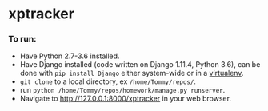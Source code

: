 # xptracker

### To run:
   * Have Python 2.7-3.6 installed.
   * Have Django installed (code written on Django 1.11.4, Python 3.6), can be done with `pip install Django` either system-wide or in a [virtualenv](https://virtualenv.pypa.io/en/stable/).
   * `git clone` to a local directory, ex `/home/Tommy/repos/`.
   * run `python /home/Tommy/repos/homework/manage.py runserver`.
   * Navigate to http://127.0.0.1:8000/xptracker in your web browser.

